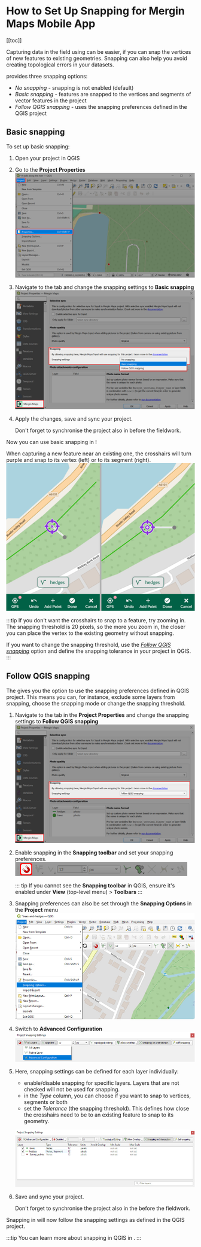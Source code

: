 # How to Set Up Snapping for Mergin Maps Mobile App 
<SinceBadge type="Plugin" version="2022.5" />
[[toc]]

Capturing data in the field using <MobileAppName /> can be easier, if you can snap the vertices of new features to existing geometries. Snapping can also help you avoid creating topological errors in your datasets. 

[<QGISPluginName />](../../manage/plugin/) provides three snapping options:
- *No snapping* - snapping is not enabled (default)
- *Basic snapping* - features are snapped to the vertices and segments of vector features in the project
- *Follow QGIS snapping* - uses the snapping preferences defined in the QGIS project


## Basic snapping
To set up basic snapping:
1. Open your <MainPlatformName /> project in QGIS
2. Go to the **Project Properties**
![QGIS project properties](../qgis-project-properties.jpg "QGIS project properties")

3. Navigate to the **<MainPlatformName />** tab and change the snapping settings to **Basic snapping**
![Mergin Maps snapping options](../project_snapping.jpg "Mergin Maps snapping options")

4. Apply the changes, save and sync your project. 
   
   Don't forget to synchronise the project also in <MobileAppName /> before the fieldwork.

Now you can use basic snapping in <MobileAppName />! 

When capturing a new feature near an existing one, the crosshairs will turn purple and snap to its vertex (left) or to its segment (right).
![Mergin Maps mobile app crosshairs when snapping](./input_basic_snapping.jpg "Mergin Maps mobile app crosshairs when snapping")

:::tip
If you don't want the crosshairs to snap to a feature, try zooming in. The snapping threshold is 20 pixels, so the more you zoom in, the closer you can place the vertex to the existing geometry without snapping.

If you want to change the snapping threshold, use the *[Follow QGIS snapping](#follow-qgis-snapping)* option and define the snapping tolerance in your <MainPlatformName /> project in QGIS.
:::


## Follow QGIS snapping
The <QGISPluginNameShort /> gives you the option to use the snapping preferences defined in QGIS project. This means you can, for instance, exclude some layers from snapping, choose the snapping mode or change the snapping threshold.

1. Navigate to the **<MainPlatformName />** tab in the **Project Properties** and change the snapping settings to **Follow QGIS snapping**
   ![Mergin Maps follow QGIS snapping](./plugin-qgis-snapping.jpg "Mergin Maps follow QGIS snapping")

2. Enable snapping in the **Snapping toolbar** and set your snapping preferences.
   ![QGIS enable snapping](./qgis-snapping-enable.jpg "QGIS enable snapping")
   
   ::: tip
   If you cannot see the **Snapping toolbar** in QGIS, ensure it's enabled under **View** (top-level menu) > **Toolbars**
   :::
   
3. Snapping preferences can also be set through the **Snapping Options** in the **Project** menu
   ![QGIS snapping options](./qgis-snapping-options.jpg "QGIS snapping options")
   
4. Switch to **Advanced Configuration**
   ![QGIS advanced snapping configuration](./qgis-snapping-advanced.jpg "QGIS advanced snapping configuration")
   
5. Here, snapping settings can be defined for each layer individually:
   - enable/disable snapping for specific layers. Layers that are not checked will not be used for snapping.
   - in the *Type* column, you can choose if you want to snap to vertices, segments or both
   - set the *Tolerance* (the snapping threshold). This defines how close the crosshairs need to be to an existing feature to snap to its geometry.
   
   ![QGIS snapping settings](./qgis-snapping-settings.jpg "QGIS snapping settings")
 
4. Save and sync your project.

   Don't forget to synchronise the project also in the <MobileAppNameShort /> before the fieldwork.

Snapping in <MobileAppName /> will now follow the snapping settings as defined in the QGIS project.

:::tip
You can learn more about snapping in QGIS in <QGISHelp ver="3.22" link="user_manual/working_with_vector/editing_geometry_attributes.html?highlight=snapping#snapping-and-digitizing-options" text="QGIS User Guide" />.
:::

